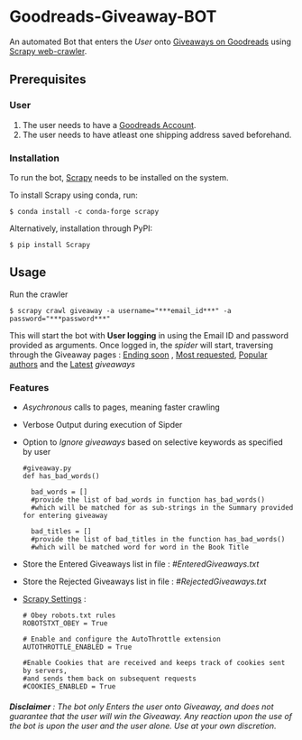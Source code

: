 # Goodreads-Giveaway-BOT
An automated Bot that enters the *User* onto [Giveaways on Goodreads](https://www.goodreads.com/giveaway) using [Scrapy web-crawler](https://scrapy.org/).

## Prerequisites

### User

1. The user needs to have a [Goodreads Account](https://www.goodreads.com/user/sign_in).
2. The user needs to have atleast one shipping address saved beforehand.

### Installation

To run the bot, [Scrapy](https://doc.scrapy.org/en/latest/) needs to be installed on the system.

To install Scrapy using conda, run:

```
$ conda install -c conda-forge scrapy
```
Alternatively, installation through PyPI:
```
$ pip install Scrapy
```

## Usage

Run the crawler 
```
$ scrapy crawl giveaway -a username="***email_id***" -a password="***password***"
```

This will start the bot with **User logging** in using the Email ID and password provided as arguments. Once logged in, the *spider* will start, traversing through the Giveaway pages : [Ending soon](https://www.goodreads.com/giveaway?sort=ending_soon&tab=ending_soon) , [Most requested](https://www.goodreads.com/giveaway?sort=most_requested&tab=most_requested), [Popular authors](https://www.goodreads.com/giveaway?sort=popular_authors&tab=popular_authors) and the [Latest](https://www.goodreads.com/giveaway?sort=popular_authors&tab=popular_authors) *giveaways*

### Features

  - *Asychronous* calls to pages, meaning faster crawling
  
  - Verbose Output during execution of Sipder
  
  - Option to *Ignore giveaways* based on selective keywords as specified by user
    ```
    #giveaway.py
    def has_bad_words()
    
      bad_words = []
      #provide the list of bad_words in function has_bad_words() 
      #which will be matched for as sub-strings in the Summary provided for entering giveaway
    
      bad_titles = []
      #provide the list of bad_titles in the function has_bad_words()
      #which will be matched word for word in the Book Title
    ```
    
  - Store the Entered Giveaways list in file : *#EnteredGiveaways.txt*
  - Store the Rejected Giveaways list in file : *#RejectedGiveaways.txt*
    
  - [Scrapy Settings](https://github.com/kaushikthedeveloper/Goodreads-Giveaway-BOT/blob/master/goodreads/settings.py) :
    ```
    # Obey robots.txt rules
    ROBOTSTXT_OBEY = True

    # Enable and configure the AutoThrottle extension
    AUTOTHROTTLE_ENABLED = True

    #Enable Cookies that are received and keeps track of cookies sent by servers, 
    #and sends them back on subsequent requests
    #COOKIES_ENABLED = True
    ```

###### **Disclaimer** : *The bot only Enters the user onto Giveaway, and does not guarantee that the user will win the Giveaway. Any reaction upon the use of the bot is upon the user and the user alone. Use at your own discretion.*
